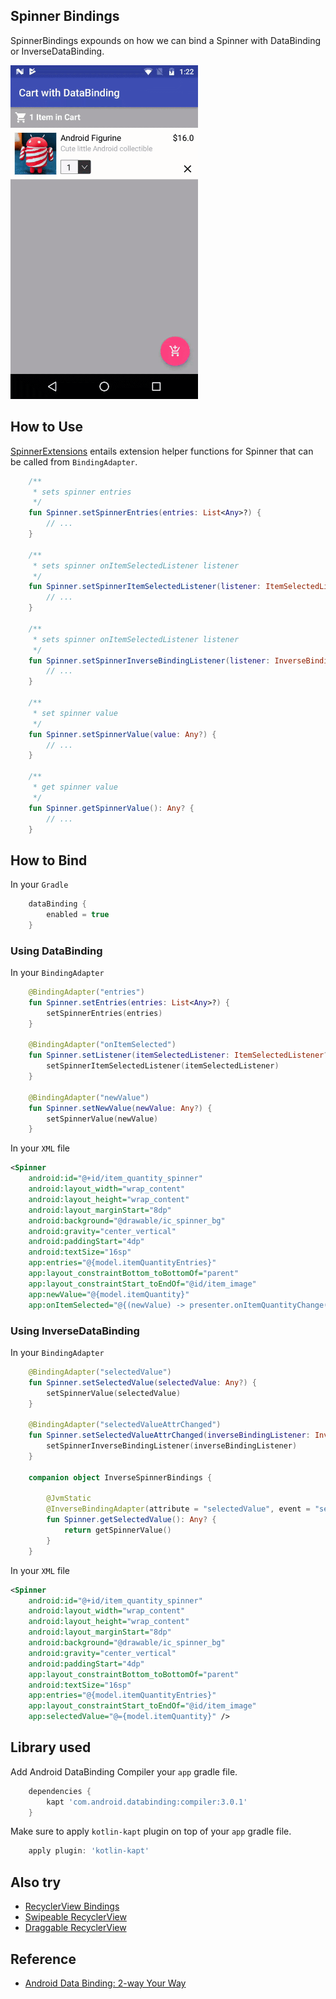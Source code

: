 ## Spinner Bindings

SpinnerBindings expounds on how we can bind a Spinner with DataBinding or InverseDataBinding.

<img src="./README_images/spinner_bindings.gif" width="300" height="534"/>

## How to Use

[SpinnerExtensions](./app/src/main/java/com/chetdeva/spinnerbindings/extensions/SpinnerExtensions.kt) entails extension helper functions for Spinner that can be called from `BindingAdapter`.

```kotlin
    /**
     * sets spinner entries
     */
    fun Spinner.setSpinnerEntries(entries: List<Any>?) {
        // ...
    }

    /**
     * sets spinner onItemSelectedListener listener
     */
    fun Spinner.setSpinnerItemSelectedListener(listener: ItemSelectedListener?) {
        // ...
    }

    /**
     * sets spinner onItemSelectedListener listener
     */
    fun Spinner.setSpinnerInverseBindingListener(listener: InverseBindingListener?) {
        // ...
    }

    /**
     * set spinner value
     */
    fun Spinner.setSpinnerValue(value: Any?) {
        // ...
    }

    /**
     * get spinner value
     */
    fun Spinner.getSpinnerValue(): Any? {
        // ...
    }
```

## How to Bind

In your `Gradle`

```groovy
    dataBinding {
        enabled = true
    }
```

### Using DataBinding

In your `BindingAdapter`

```kotlin
    @BindingAdapter("entries")
    fun Spinner.setEntries(entries: List<Any>?) {
        setSpinnerEntries(entries)
    }

    @BindingAdapter("onItemSelected")
    fun Spinner.setListener(itemSelectedListener: ItemSelectedListener?) {
        setSpinnerItemSelectedListener(itemSelectedListener)
    }

    @BindingAdapter("newValue")
    fun Spinner.setNewValue(newValue: Any?) {
        setSpinnerValue(newValue)
    }
```

In your `XML` file

```xml
<Spinner
    android:id="@+id/item_quantity_spinner"
    android:layout_width="wrap_content"
    android:layout_height="wrap_content"
    android:layout_marginStart="8dp"
    android:background="@drawable/ic_spinner_bg"
    android:gravity="center_vertical"
    android:paddingStart="4dp"
    android:textSize="16sp"
    app:entries="@{model.itemQuantityEntries}"
    app:layout_constraintBottom_toBottomOf="parent"
    app:layout_constraintStart_toEndOf="@id/item_image"
    app:newValue="@{model.itemQuantity}"
    app:onItemSelected="@{(newValue) -> presenter.onItemQuantityChange(model.cartItem, Converter.toInt(newValue))}" />
```

### Using InverseDataBinding

In your `BindingAdapter`

```kotlin
    @BindingAdapter("selectedValue")
    fun Spinner.setSelectedValue(selectedValue: Any?) {
        setSpinnerValue(selectedValue)
    }

    @BindingAdapter("selectedValueAttrChanged")
    fun Spinner.setSelectedValueAttrChanged(inverseBindingListener: InverseBindingListener?) {
        setSpinnerInverseBindingListener(inverseBindingListener)
    }

    companion object InverseSpinnerBindings {

        @JvmStatic
        @InverseBindingAdapter(attribute = "selectedValue", event = "selectedValueAttrChanged")
        fun Spinner.getSelectedValue(): Any? {
            return getSpinnerValue()
        }
    }
```

In your `XML` file

```xml
<Spinner
    android:id="@+id/item_quantity_spinner"
    android:layout_width="wrap_content"
    android:layout_height="wrap_content"
    android:layout_marginStart="8dp"
    android:background="@drawable/ic_spinner_bg"
    android:gravity="center_vertical"
    android:paddingStart="4dp"
    app:layout_constraintBottom_toBottomOf="parent"
    android:textSize="16sp"
    app:entries="@{model.itemQuantityEntries}"
    app:layout_constraintStart_toEndOf="@id/item_image"
    app:selectedValue="@={model.itemQuantity}" />
```

## Library used

Add Android DataBinding Compiler your `app` gradle file.

```groovy
    dependencies {
        kapt 'com.android.databinding:compiler:3.0.1'
    }
```

Make sure to apply `kotlin-kapt` plugin on top of your `app` gradle file.

```groovy
    apply plugin: 'kotlin-kapt'
```

## Also try

- [RecyclerView Bindings](https://github.com/chetdeva/recyclerview-bindings)
- [Swipeable RecyclerView](https://github.com/chetdeva/swipeablerecyclerview)
- [Draggable RecyclerView](https://github.com/chetdeva/draggablerecyclerview)

## Reference

- [Android Data Binding: 2-way Your Way](https://medium.com/google-developers/android-data-binding-2-way-your-way-ccac20f6313)

